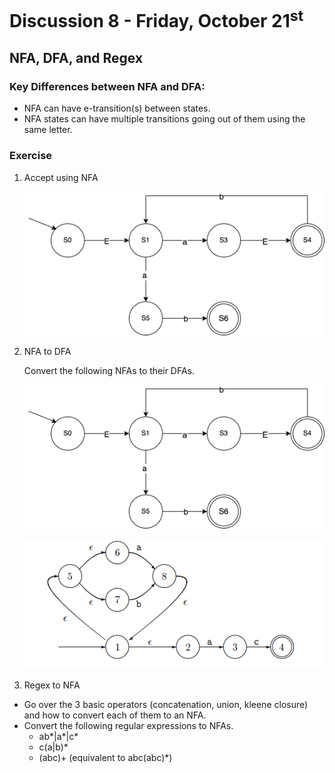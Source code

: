 # Discussion 8 - Friday, October 21<sup>st</sup>

## NFA, DFA, and Regex
### Key Differences between NFA and DFA:
- NFA can have e-transition(s) between states.
- NFA states can have multiple transitions going out of them using the same letter.

### Exercise

1. Accept using NFA

    <img src="nfa-accept.png">

2. NFA to DFA

    Convert the following NFAs to their DFAs.

    ![nfa](nfa-accept.png)

    ![nfa](nfa2.png)

3. Regex to NFA

* Go over the 3 basic operators (concatenation, union, kleene closure) and how to convert each of them to an NFA.
* Convert the following regular expressions to NFAs.
    * ab*|a*|c*
    * c(a|b)*
    * (abc)+ (equivalent to abc(abc)*)

